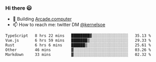 ### Hi there 😃

- 🔨 Building [Arcade.computer](https://arcade.computer)
- 📫 How to reach me: twitter DM [@kernelsoe](https://twitter.com/kernelsoe)

<!--START_SECTION:waka-->

```txt
TypeScript   8 hrs 22 mins   ████████▓░░░░░░░░░░░░░░░░   35.13 %
Vue.js       6 hrs 59 mins   ███████▒░░░░░░░░░░░░░░░░░   29.33 %
Rust         6 hrs 6 mins    ██████▒░░░░░░░░░░░░░░░░░░   25.61 %
Other        46 mins         ▓░░░░░░░░░░░░░░░░░░░░░░░░   03.26 %
Markdown     33 mins         ▓░░░░░░░░░░░░░░░░░░░░░░░░   02.32 %
```

<!--END_SECTION:waka-->
